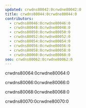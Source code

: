 ```yaml
---
updated: crwdns80042:0crwdne80042:0
title: crwdns80044:0crwdne80044:0
contributors:
  - crwdns80046:0crwdne80046:0
  - crwdns80048:0crwdne80048:0
  - crwdns80050:0crwdne80050:0
  - crwdns80052:0crwdne80052:0
  - crwdns80054:0crwdne80054:0
  - crwdns80056:0crwdne80056:0
  - crwdns80058:0crwdne80058:0
  - crwdns80060:0crwdne80060:0
seo: crwdns80062:0crwdne80062:0
---
```


crwdns80064:0crwdne80064:0

crwdns80066:0crwdne80066:0

crwdns80068:0crwdne80068:0

crwdns80070:0crwdne80070:0